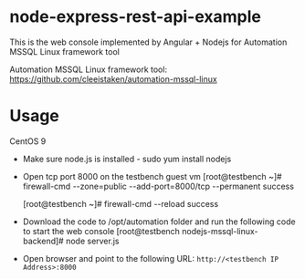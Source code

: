 # node-express-rest-api-example

This is the web console implemented by Angular + Nodejs for Automation MSSQL Linux framework tool

Automation MSSQL Linux framework tool: https://github.com/cleeistaken/automation-mssql-linux

# Usage

CentOS 9

* Make sure node.js is installed - sudo yum install nodejs
* Open tcp port 8000 on the testbench guest vm
    [root@testbench ~]# firewall-cmd --zone=public --add-port=8000/tcp --permanent
    success

    [root@testbench ~]# firewall-cmd --reload
    success
* Download the code to /opt/automation folder and run the following code to start the web console
    [root@testbench nodejs-mssql-linux-backend]# node server.js
* Open browser and point to the following URL: `http://<testbench IP Address>:8000`
